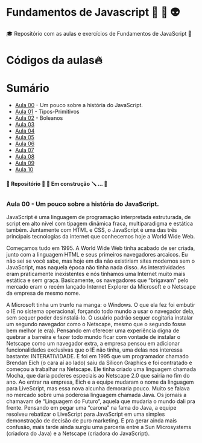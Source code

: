 # Fundamentos de Javascript 🤺 🤖 👽

🎓 Repositório com as aulas e exercícios de Fundamentos de JavaScript 🎯

## 

# 

# Códigos da aulas🔥

# 

# Sumário

- [Aula 00](https://github.com/samuel-franco/Fundamentos-Javascript-/tree/master#Aula-00) - Um pouco sobre a história do JavaScript.
- [Aula 01](https://github.com/samuel-franco/Fundamentos-Javascript-/tree/master#Aula-01) - Tipos-Primitivos
- [Aula 02](https://github.com/samuel-franco/Fundamentos-Javascript-/tree/master#Aula-02) - Boleanos
- [Aula 03](https://github.com/samuel-franco/Fundamentos-Javascript-/tree/master#xxxxxx)
- [Aula 04](https://github.com/samuel-franco/Fundamentos-Javascript-/tree/master#xxxxxx)
- [Aula 05](https://github.com/samuel-franco/Fundamentos-Javascript-/tree/master#xxxxxx)
- [Aula 06](https://github.com/samuel-franco/Fundamentos-Javascript-/tree/master#xxxxxx)
- [Aula 07](https://github.com/samuel-franco/Fundamentos-Javascript-/tree/master#xxxxxx)
- [Aula 08](https://github.com/samuel-franco/Fundamentos-Javascript-/tree/master#xxxxxx)
- [Aula 09](https://github.com/samuel-franco/Fundamentos-Javascript-/tree/master#xxxxxx)
- [Aula 10](https://github.com/samuel-franco/Fundamentos-Javascript-/tree/master#xxxxxx)

#### 

####   🚧  Repositório 🔨 🔧 Em construção 🪛 ...  🚧

## 

### 

### Aula 00 - Um pouco sobre a história do JavaScript.



JavaScript é uma linguagem de programação interpretada estruturada, de  script em alto nível com tipagem dinâmica fraca, multiparadigma e  estática também. Juntamente com HTML e CSS, o JavaScript é uma das três  principais tecnologias da internet que conhecemos hoje a World Wide Web.

Começamos tudo em 1995. A World Wide Web tinha acabado de ser criada,  junto com a linguagem HTML e seus primeiros navegadores arcaicos. Eu não sei se você sabe, mas hoje em dia não existiriam sites modernos sem o  JavaScript, mas naquela época não tinha nada disso. As interatividades  eram praticamente inexistentes e nós tínhamos uma Internet muito mais  estática e sem graça. Basicamente, os navegadores que “brigavam” pelo  mercado eram o recém lançado Internet Explorer da Microsoft e o Netscape da empresa de mesmo nome.

A Microsoft tinha um trunfo na manga: o Windows. O que ela fez foi  embutir o IE no sistema operacional, forçando todo mundo a usar o  navegador dela, sem sequer poder desinstalá-lo. O usuário padrão sequer  cogitaria instalar um segundo navegador como o Netscape, mesmo que o  segundo fosse bem melhor (e era). Pensando em oferecer uma experiência  digna de quebrar a barreira e fazer todo mundo ficar com vontade de  instalar o Netscape como um navegador extra, a empresa pensou em  adicionar funcionalidades exclusivas que o IE não tinha, uma delas nos  interessa bastante: INTERATIVIDADE. E foi em 1995 que um programador  chamado Brendan Eich (o cara aí ao lado) saiu da Silicon Graphics e foi  contratado e começou a trabalhar na Netscape. Ele tinha criado uma  linguagem chamada Mocha, que daria poderes especiais ao Netscape 2.0 que sairia no fim do ano. Ao entrar na empresa, Eich e a equipe mudaram o  nome da linguagem para LiveScript, mas essa nova alcunha demoraria  pouco. Muito se falava no mercado sobre uma poderosa linguagem chamada  Java. Os jornais a chamavam de “Linguagem do Futuro”, aquela que mudaria o mundo dali pra frente. Pensando em pegar uma “carona” na fama do  Java, a equipe resolveu rebatizar o LiveScript para JavaScript em uma  simples demonstração de decisão de puro marketing. E pra gerar ainda  mais confusão, mais tarde ainda surgiu uma parceria entre a Sun  Microsystems (criadora do Java) e a Netscape (criadora do JavaScript).
